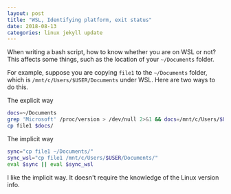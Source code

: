 ```yaml
---
layout: post
title: "WSL, Identifying platform, exit status"
date: 2018-08-13
categories: linux jekyll update
---
```


When writing a bash script, how to know whether you are on WSL or not? This affects some things, such as the location of your `~/Documents` folder. 

For example, suppose you are copying `file1` to the `~/Documents` folder, which is `/mnt/c/Users/$USER/Documents` under WSL. Here are two ways to do this. 

The explicit way

``` bash
docs=~/Documents
grep 'Microsoft' /proc/version > /dev/null 2>&1 && docs=/mnt/c/Users/$USER/Documents
cp file1 $docs/
```
The implicit way

``` bash
sync="cp file1 ~/Documents/"
sync_wsl="cp file1 /mnt/c/Users/$USER/Documents/"
eval $sync || eval $sync_wsl
```

I like the implicit way. It doesn't require the knowledge of the Linux version info.
